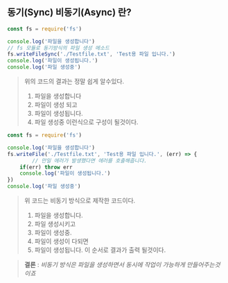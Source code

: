 ## 동기(Sync) 비동기(Async) 란?



```js
const fs = require('fs')

console.log('파일을 생성합니다')
// fs 모듈로 동기방식의 파일 생성 메소드 
fs.writeFileSync('./Testfile.txt', 'Test용 파일 입니다.')
console.log('파일이 생성됩니다.')
console.log('파일 생성중')
```
> 위의 코드의 결과는 정말 쉽게 알수있다.
> 1. 파일을 생성합니다
> 2. 파일이 생성 되고
> 3. 파일이 생성됩니다.
> 4. 파일 생성중 이런식으로 구성이 될것이다. 

```js
const fs = require('fs')

console.log('파일을 생성합니다')
fs.writeFile('./Testfile.txt', 'Test용 파일 입니다.', (err) => {
        // 만일 에러가 발생했다면 에러를 호출해줍니다.
    if(err) throw err
    console.log('파일이 생성됩니다.')
})
console.log('파일 생성중')
```
> 위 코드는 비동기 방식으로 제작한 코드이다.
> 1. 파일을 생성합니다.
>  2. 파일 생성시키고  
> 3. 파일이 생성중. 
> 4. 파일이 생성이 다되면 
> 5. 파일이 생성됩니다. 이 순서로 결과가 출력 될것이다.

> **결론** : *비동기 방식은 파일을 생성하면서 동시에 작업이 가능하게 만들어주는것이죠*


